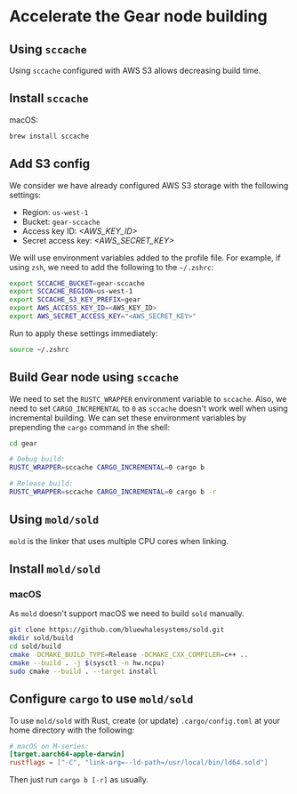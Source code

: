 # Accelerate the Gear node building

## Using `sccache`

Using `sccache` configured with AWS S3 allows decreasing build time.

## Install `sccache`

macOS:

```bash
brew install sccache
```

## Add S3 config

We consider we have already configured AWS S3 storage with the following settings:

- Region: `us-west-1`
- Bucket: `gear-sccache`
- Access key ID: *<AWS_KEY_ID>*
- Secret access key: *<AWS_SECRET_KEY>*

We will use environment variables added to the profile file. For example, if using `zsh`, we need to add the following to the `~/.zshrc`:

```bash
export SCCACHE_BUCKET=gear-sccache
export SCCACHE_REGION=us-west-1
export SCCACHE_S3_KEY_PREFIX=gear
export AWS_ACCESS_KEY_ID=<AWS_KEY_ID>
export AWS_SECRET_ACCESS_KEY="<AWS_SECRET_KEY>"
```

Run to apply these settings immediately:

```bash
source ~/.zshrc
```

## Build Gear node using `sccache`

We need to set the `RUSTC_WRAPPER` environment variable to `sccache`. Also, we need to set `CARGO_INCREMENTAL` to `0` as `sccache` doesn't work well when using incremental building. We can set these environment variables by prepending the `cargo` command in the shell:

```bash
cd gear

# Debug build:
RUSTC_WRAPPER=sccache CARGO_INCREMENTAL=0 cargo b

# Release build:
RUSTC_WRAPPER=sccache CARGO_INCREMENTAL=0 cargo b -r
```

## Using `mold/sold`

`mold` is the linker that uses multiple CPU cores when linking.

## Install `mold/sold`

### macOS

As `mold` doesn't support macOS we need to build `sold` manually.

```bash
git clone https://github.com/bluewhalesystems/sold.git
mkdir sold/build
cd sold/build
cmake -DCMAKE_BUILD_TYPE=Release -DCMAKE_CXX_COMPILER=c++ ..
cmake --build . -j $(sysctl -n hw.ncpu)
sudo cmake --build . --target install
```

## Configure `cargo` to use `mold/sold`

To use `mold/sold` with Rust, create (or update) `.cargo/config.toml` at your home directory with the following:

```toml
# macOS on M-series:
[target.aarch64-apple-darwin]
rustflags = ["-C", "link-arg=--ld-path=/usr/local/bin/ld64.sold"]
```

Then just run `cargo b [-r]` as usually.

